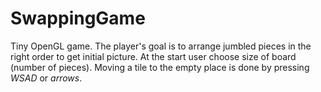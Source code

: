 # SwappingGame

Tiny OpenGL game. The player's goal is to arrange jumbled pieces in the right order to get initial picture. At the start user choose size of board (number of pieces). 
Moving a tile to the empty place is done by pressing *WSAD* or *arrows*.
